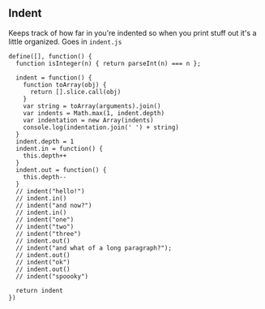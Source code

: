 Indent
------

Keeps track of how far in you're indented so when you print stuff out it's a little organized. Goes in `indent.js`

    define([], function() {
      function isInteger(n) { return parseInt(n) === n };

      indent = function() {
        function toArray(obj) {
          return [].slice.call(obj)
        }
        var string = toArray(arguments).join()
        var indents = Math.max(1, indent.depth)
        var indentation = new Array(indents)
        console.log(indentation.join(' ') + string)
      }
      indent.depth = 1
      indent.in = function() {
        this.depth++
      }
      indent.out = function() {
        this.depth--
      }
      // indent("hello!")
      // indent.in()
      // indent("and now?")
      // indent.in()
      // indent("one")
      // indent("two")
      // indent("three")
      // indent.out()
      // indent("and what of a long paragraph?");
      // indent.out()
      // indent("ok")
      // indent.out()
      // indent("spoooky")

      return indent
    })
